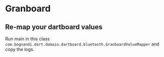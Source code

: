 # Granboard

## Re-map your dartboard values
Run main in this class ```com.bognandi.dart.domain.dartboard.bluetooth.GranboardValueMapper``` and copy the logs.